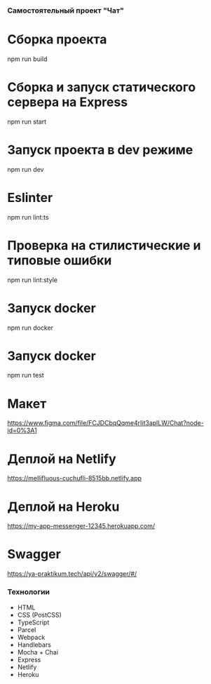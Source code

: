 ### Самостоятельный проект "Чат"

# Сборка проекта
npm run build
# Сборка и запуск статического сервера на Express
npm run start

# Запуск проекта в dev режиме
npm run dev

# Eslinter
npm run lint:ts

# Проверка на стилистические и типовые ошибки
npm run lint:style

# Запуск docker
npm run docker

# Запуск docker
npm run test


# Макет 
https://www.figma.com/file/FCJDCbqQqme4rIit3aplLW/Chat?node-id=0%3A1

# Деплой на Netlify
https://mellifluous-cuchufli-8515bb.netlify.app

# Деплой на Heroku
https://my-app-messenger-12345.herokuapp.com/

# Swagger
https://ya-praktikum.tech/api/v2/swagger/#/

### Технологии

- HTML
- CSS (PostCSS)
- TypeScript
- Parcel
- Webpack
- Handlebars
- Mocha + Chai
- Express
- Netlify
- Heroku